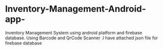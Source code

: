 # Inventory-Management-Android-app-
Inventory Management System using android platform and firebase database. Using Barcode and QrCode Scanner
.I have attached json file for firebase database
